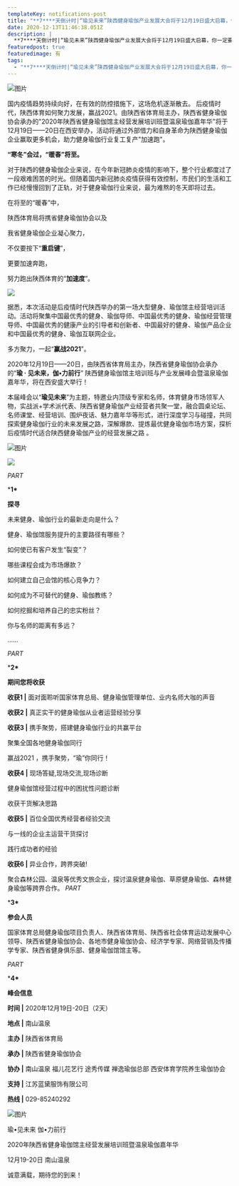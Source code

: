 ```yaml
---
templateKey: notifications-post
title: "**7****天倒计时|“瑜见未来”陕西健身瑜伽产业发展大会将于12月19日盛大启幕，你一定要来！**"
date: 2020-12-13T11:46:38.051Z
description: |
  **7****天倒计时|“瑜见未来”陕西健身瑜伽产业发展大会将于12月19日盛大启幕，你一定要来！**
featuredpost: true
featuredimage: 有
tags:
  - "**7****天倒计时|“瑜见未来”陕西健身瑜伽产业发展大会将于12月19日盛大启幕，你一定要来！**"
---
```


![图片](https://demotry.oss-cn-beijing.aliyuncs.com/%E9%99%95%E8%A5%BF%E7%9C%81%E7%AC%AC%E4%BA%8C%E5%B1%8A%E5%85%A8%E6%B0%91%E5%81%A5%E8%BA%AB%E8%BF%90%E5%8A%A8%E4%BC%9A%EF%BC%88%E5%B8%82%E5%8C%BA%E7%BB%84%EF%BC%89%E2%80%9C%E5%A4%8F%E5%9E%AB%E4%BD%B3%E7%BE%8E%E6%9D%AF%E2%80%9D%E7%91%9C%E4%BC%BD%E6%AF%94%E8%B5%9B%E5%BC%80%E5%B9%95%E5%BC%8F%E5%9C%A8%E7%95%A5%E9%98%B3%E5%8E%BF%E9%9A%86%E9%87%8D%E4%B8%BE%E8%A1%8C/7%E5%A4%A9%E5%80%92%E8%AE%A1%E6%97%B6%7C%E2%80%9C%E7%91%9C%E8%A7%81%E6%9C%AA%E6%9D%A5%E2%80%9D%E9%99%95%E8%A5%BF%E5%81%A5%E8%BA%AB%E7%91%9C%E4%BC%BD%E4%BA%A7%E4%B8%9A%E5%8F%91%E5%B1%95%E5%A4%A7%E4%BC%9A%E5%B0%86%E4%BA%8E12%E6%9C%8819%E6%97%A5%E7%9B%9B%E5%A4%A7%E5%90%AF%E5%B9%95%EF%BC%8C%E4%BD%A0%E4%B8%80%E5%AE%9A%E8%A6%81%E6%9D%A5%EF%BC%81/1.jpg)

  国内疫情趋势持续向好，在有效的防控措施下，这场危机逐渐散去。后疫情时代，陕西体育如何聚力发展，赢战2021。由陕西省体育局主办，陕西省健身瑜伽协会承办的"2020年陕西省健身瑜伽馆主经营发展培训班暨温泉瑜伽嘉年华"将于12月19日——20日在西安举办，活动将通过外部借力和自身革命为陕西健身瑜伽企业赢取更多机会，助力健身瑜伽行业复工复产"加速跑"。

**“****寒冬****”会过，“****暖春****”将至。**

  对于陕西的健身瑜伽企业来说，在今年新冠肺炎疫情的影响下，整个行业都度过了一段艰难困苦的时光。但随着国内新冠肺炎疫情获得有效控制，市民们的生活和工作已经慢慢回到了正轨，对于健身瑜伽行业来说，最为难熬的冬天即将过去。

在将至的“暖春”中，

陕西体育局将携省健身瑜伽协会以及

我省健身瑜伽企业凝心聚力，

不仅要按下“**重启键**”，

更要加速奔跑，

努力跑出陕西体育的“**加速度**”。

![](https://demotry.oss-cn-beijing.aliyuncs.com/%E9%99%95%E8%A5%BF%E7%9C%81%E7%AC%AC%E4%BA%8C%E5%B1%8A%E5%85%A8%E6%B0%91%E5%81%A5%E8%BA%AB%E8%BF%90%E5%8A%A8%E4%BC%9A%EF%BC%88%E5%B8%82%E5%8C%BA%E7%BB%84%EF%BC%89%E2%80%9C%E5%A4%8F%E5%9E%AB%E4%BD%B3%E7%BE%8E%E6%9D%AF%E2%80%9D%E7%91%9C%E4%BC%BD%E6%AF%94%E8%B5%9B%E5%BC%80%E5%B9%95%E5%BC%8F%E5%9C%A8%E7%95%A5%E9%98%B3%E5%8E%BF%E9%9A%86%E9%87%8D%E4%B8%BE%E8%A1%8C/7%E5%A4%A9%E5%80%92%E8%AE%A1%E6%97%B6%7C%E2%80%9C%E7%91%9C%E8%A7%81%E6%9C%AA%E6%9D%A5%E2%80%9D%E9%99%95%E8%A5%BF%E5%81%A5%E8%BA%AB%E7%91%9C%E4%BC%BD%E4%BA%A7%E4%B8%9A%E5%8F%91%E5%B1%95%E5%A4%A7%E4%BC%9A%E5%B0%86%E4%BA%8E12%E6%9C%8819%E6%97%A5%E7%9B%9B%E5%A4%A7%E5%90%AF%E5%B9%95%EF%BC%8C%E4%BD%A0%E4%B8%80%E5%AE%9A%E8%A6%81%E6%9D%A5%EF%BC%81/2.png)

 

  据悉，本次活动是后疫情时代陕西举办的第一场大型健身、瑜伽馆主经营培训活动。活动将聚集中国最优秀的健身、瑜伽导师、中国最优秀的健身、瑜伽经营管理导师、中国最优秀的健康产业的引导者和创新者、中国最好的健身、瑜伽产品企业和中国最优秀的健身、瑜伽互联网企业。

多方聚力，一起“**赢战2021**"。

  2020年12月19日——20日，由陕西省体育局主办，陕西省健身瑜伽协会承办的“**瑜 · 见未来，伽•力前行**” 陕西健身瑜伽馆主培训班与产业发展峰会暨温泉瑜伽嘉年华，将在西安盛大举行！ 

  本届峰会以“**瑜见未来**”为主题，特邀业内顶级专家和名师，体育健身市场领军人物，实战派+学术派代表、陕西省健身瑜伽产业经营者共聚一堂，融合圆桌论坛、名师课堂、经营培训、围炉夜话、魅力嘉年华等形式，进行深度学习与碰撞，共同探索健身瑜伽行业的未来发展之路，深解爆款、提炼最优健身瑜伽市场方案，探析后疫情时代适合陕西健身瑜伽产业的经营发展之路 。

![图片](https://demotry.oss-cn-beijing.aliyuncs.com/%E9%99%95%E8%A5%BF%E7%9C%81%E7%AC%AC%E4%BA%8C%E5%B1%8A%E5%85%A8%E6%B0%91%E5%81%A5%E8%BA%AB%E8%BF%90%E5%8A%A8%E4%BC%9A%EF%BC%88%E5%B8%82%E5%8C%BA%E7%BB%84%EF%BC%89%E2%80%9C%E5%A4%8F%E5%9E%AB%E4%BD%B3%E7%BE%8E%E6%9D%AF%E2%80%9D%E7%91%9C%E4%BC%BD%E6%AF%94%E8%B5%9B%E5%BC%80%E5%B9%95%E5%BC%8F%E5%9C%A8%E7%95%A5%E9%98%B3%E5%8E%BF%E9%9A%86%E9%87%8D%E4%B8%BE%E8%A1%8C/7%E5%A4%A9%E5%80%92%E8%AE%A1%E6%97%B6%7C%E2%80%9C%E7%91%9C%E8%A7%81%E6%9C%AA%E6%9D%A5%E2%80%9D%E9%99%95%E8%A5%BF%E5%81%A5%E8%BA%AB%E7%91%9C%E4%BC%BD%E4%BA%A7%E4%B8%9A%E5%8F%91%E5%B1%95%E5%A4%A7%E4%BC%9A%E5%B0%86%E4%BA%8E12%E6%9C%8819%E6%97%A5%E7%9B%9B%E5%A4%A7%E5%90%AF%E5%B9%95%EF%BC%8C%E4%BD%A0%E4%B8%80%E5%AE%9A%E8%A6%81%E6%9D%A5%EF%BC%81/3.png)

![](https://demotry.oss-cn-beijing.aliyuncs.com/%E9%99%95%E8%A5%BF%E7%9C%81%E7%AC%AC%E4%BA%8C%E5%B1%8A%E5%85%A8%E6%B0%91%E5%81%A5%E8%BA%AB%E8%BF%90%E5%8A%A8%E4%BC%9A%EF%BC%88%E5%B8%82%E5%8C%BA%E7%BB%84%EF%BC%89%E2%80%9C%E5%A4%8F%E5%9E%AB%E4%BD%B3%E7%BE%8E%E6%9D%AF%E2%80%9D%E7%91%9C%E4%BC%BD%E6%AF%94%E8%B5%9B%E5%BC%80%E5%B9%95%E5%BC%8F%E5%9C%A8%E7%95%A5%E9%98%B3%E5%8E%BF%E9%9A%86%E9%87%8D%E4%B8%BE%E8%A1%8C/7%E5%A4%A9%E5%80%92%E8%AE%A1%E6%97%B6%7C%E2%80%9C%E7%91%9C%E8%A7%81%E6%9C%AA%E6%9D%A5%E2%80%9D%E9%99%95%E8%A5%BF%E5%81%A5%E8%BA%AB%E7%91%9C%E4%BC%BD%E4%BA%A7%E4%B8%9A%E5%8F%91%E5%B1%95%E5%A4%A7%E4%BC%9A%E5%B0%86%E4%BA%8E12%E6%9C%8819%E6%97%A5%E7%9B%9B%E5%A4%A7%E5%90%AF%E5%B9%95%EF%BC%8C%E4%BD%A0%E4%B8%80%E5%AE%9A%E8%A6%81%E6%9D%A5%EF%BC%81/4.png)

*PART*

***1\***

**探寻**

未来健身、瑜伽行业的最新走向是什么？

健身、瑜伽馆服务提升的主要路径有哪些？

如何使已有客户发生“裂变”？

哪些课程会成为市场爆款？

如何建立自己会馆的核心竞争力？

如何成为不可替代的健身、瑜伽教练？

如何挖掘和培养自己的忠实粉丝？

你与名师的距离有多远？

……

*PART*

***2\***

**期间您将收获**

**收获1 |** 面对面聆听国家体育总局、健身瑜伽管理单位、业内名师大咖的声音

**收获2 |** 真正实干的健身瑜伽从业者运营经验分享

**收获3 |** 携手聚势，搭建健身瑜伽行业的共赢平台

聚集全国各地健身瑜伽同行

赢战2021 ，携手聚势，“瑜”你同行！

**收获4 |** 现场答疑,现场交流,现场诊断

健身瑜伽馆经营过程中的困扰性问题诊断

收获干货解决思路

**收获5 |** 百位全国优秀经营者经验交流

与一线的企业主运营干货探讨

践行成功者的经验

**收获6 |** 异业合作，跨界突破!
聚合森林公园、温泉等优秀文旅企业，探讨温泉健身瑜伽、草原健身瑜伽、森林健身瑜伽等跨界合作。
*PART*

***3\***

**参会人员**

国家体育总局健身瑜伽项目负责人、陕西省体育局、陕西省社会体育运动发展中心领导、陕西省健身瑜伽协会、各地市健身瑜伽协会、经济学专家、网络营销及传播学专家、陕西省健身俱乐部、健身瑜伽馆馆主等。

*PART*

***4\***

**峰会信息**

**时间 |** 2020年12月19日-20日（2天）

**地点 |** 南山温泉

**主办 |** 陕西省体育局

**承办 |** 陕西省健身瑜伽协会

**协办 |** 南山温泉 福儿花艺行 途秀传媒  禅逸瑜伽总部 西安体育学院养生瑜伽协会

**支持 |** 江苏蓝黛服饰有限公司

**热线 |** 029-85240292

![图片](https://demotry.oss-cn-beijing.aliyuncs.com/%E9%99%95%E8%A5%BF%E7%9C%81%E7%AC%AC%E4%BA%8C%E5%B1%8A%E5%85%A8%E6%B0%91%E5%81%A5%E8%BA%AB%E8%BF%90%E5%8A%A8%E4%BC%9A%EF%BC%88%E5%B8%82%E5%8C%BA%E7%BB%84%EF%BC%89%E2%80%9C%E5%A4%8F%E5%9E%AB%E4%BD%B3%E7%BE%8E%E6%9D%AF%E2%80%9D%E7%91%9C%E4%BC%BD%E6%AF%94%E8%B5%9B%E5%BC%80%E5%B9%95%E5%BC%8F%E5%9C%A8%E7%95%A5%E9%98%B3%E5%8E%BF%E9%9A%86%E9%87%8D%E4%B8%BE%E8%A1%8C/7%E5%A4%A9%E5%80%92%E8%AE%A1%E6%97%B6%7C%E2%80%9C%E7%91%9C%E8%A7%81%E6%9C%AA%E6%9D%A5%E2%80%9D%E9%99%95%E8%A5%BF%E5%81%A5%E8%BA%AB%E7%91%9C%E4%BC%BD%E4%BA%A7%E4%B8%9A%E5%8F%91%E5%B1%95%E5%A4%A7%E4%BC%9A%E5%B0%86%E4%BA%8E12%E6%9C%8819%E6%97%A5%E7%9B%9B%E5%A4%A7%E5%90%AF%E5%B9%95%EF%BC%8C%E4%BD%A0%E4%B8%80%E5%AE%9A%E8%A6%81%E6%9D%A5%EF%BC%81/7.jpg)

瑜•见未来  伽•力前行

2020年陕西省健身瑜伽馆主经营发展培训班暨温泉瑜伽嘉年华

12月19-20日 南山温泉

诚意满载，期待您的到来！